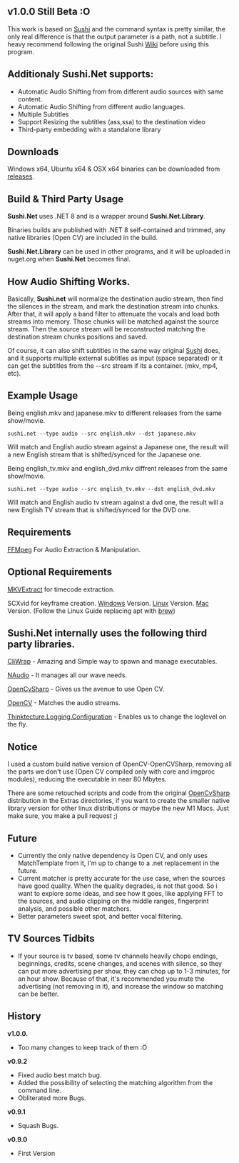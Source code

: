 ## v1.0.0 Still Beta :O

This work is based on [Sushi](https://github.com/tp7/Sushi) and the command syntax is pretty similar, the only real difference is that the output parameter is a path, not a subtitle. 
I heavy recommend following the original Sushi [Wiki](https://github.com/tp7/Sushi/wiki) before using this program.

## Additionaly Sushi.Net supports:

* Automatic Audio Shifting from from different audio sources with same content.
* Automatic Audio Shifting from different audio languages.
* Multiple Subtitles
* Support Resizing the subtitles (ass,ssa) to the destination video
* Third-party embedding with a standalone library

## Downloads

Windows x64, Ubuntu x64 & OSX x64 binaries can be downloaded from [releases](https://github.com/maxpiva/Sushi.Net/releases).

## Build & Third Party Usage

**Sushi.Net** uses .NET 8 and is a wrapper around **Sushi.Net.Library**.

Binaries builds are published with .NET 8 self-contained and trimmed, any native libraries (Open CV) are included in the build.

**Sushi.Net.Library** can be used in other programs, and it will be uploaded in nuget.org when **Sushi.Net** becomes final.

## How Audio Shifting Works.

Basically, **Sushi.net** will normalize the destination audio stream, then find the silences in the stream, and mark the destination stream into chunks. After that, it will apply a band filter to attenuate the vocals and load both streams into memory. Those chunks will be matched against the source stream. Then the source stream will be reconstructed matching the destination stream chunks positions and saved.

Of course, it can also shift subtitles in the same way original [Sushi](https://github.com/tp7/Sushi) does, and it supports multiple external subtitles as input (space separated) or it can get the subtitles from the --src stream if its a container. (mkv, mp4, etc).

## Example Usage

Being english.mkv and japanese.mkv to different releases from the same show/movie.

```sushi.net --type audio --src english.mkv --dst japanese.mkv```

Will match and English audio stream against a Japanese one, the result will a new English stream that is shifted/synced for the Japanese one.

Being english_tv.mkv and english_dvd.mkv diffrent releases from the same show/movie.

```sushi.net --type audio --src english_tv.mkv --dst english_dvd.mkv```

Will match and English audio tv stream against a dvd one, the result will a new English TV stream that is shifted/synced for the DVD one.

## Requirements

[FFMpeg](http://www.ffmpeg.org/download.html) For Audio Extraction & Manipulation.

## Optional Requirements

[MKVExtract](http://www.bunkus.org/videotools/mkvtoolnix/downloads.html) for timecode extraction.

SCXvid for keyframe creation. [Windows](https://github.com/soyokaze/SCXvid-standalone/releases) Version. [Linux](https://eyalmazuz.github.io/Linux_Keyframes/) Version. [Mac](https://eyalmazuz.github.io/Linux_Keyframes/) Version. (Follow the Linux Guide replacing apt with [brew](https://brew.sh/))

## Sushi.Net internally uses the following third party libraries.

[CliWrap](https://github.com/Tyrrrz/CliWrap) - Amazing and Simple way to spawn and manage executables.

[NAudio](https://github.com/naudio/NAudio) - It manages all our wave needs.

[OpenCvSharp](https://github.com/shimat/opencvsharp) - Gives us the avenue to use Open CV.

[OpenCV](https://opencv.org/) - Matches the audio streams.

[Thinktecture.Logging.Configuration](https://github.com/PawelGerr/Thinktecture.Logging.Configuration) - Enables us to change the loglevel on the fly.

## Notice

I used a custom build native version of OpenCV-OpenCVSharp, removing all the parts we don't use (Open CV compiled only with core and imgproc modules), reducing the executable in near 80 Mbytes. 

There are some retouched scripts and code from the original [OpenCvSharp](https://github.com/shimat/opencvsharp) distribution in the Extras directories, if you want to create the smaller native library version for other linux distributions or maybe the new M1 Macs. Just make sure, you make a pull request ;)

## Future

* Currently the only native dependency is Open CV, and only uses MatchTemplate from it, I'm up to change to a .net replacement in the future.
* Current matcher is pretty accurate for the use case, when the sources have good quality. When the quality degrades, is not that good. So i want to explore some ideas, and see how it goes, like applying FFT to the sources, and audio clipping on the middle ranges, fingerprint analysis, and possible other matchers.
* Better parameters sweet spot, and better vocal filtering.

## TV Sources Tidbits

* If your source is tv based, some tv channels heavily chops endings, beginnings, credits, scene changes, and scenes with silence, so they can put more advertising per show, they can chop up to 1-3 minutes, for an hour show. Because of that, it's recommended you mute the advertising (not removing in it), and increase the window so matching can be better.

## History

**v1.0.0.**
* Too many changes to keep track of them :O

**v0.9.2**
* Fixed audio best match bug.
* Added the possibility of selecting the matching algorithm from the command line.
* Obliterated more Bugs.

**v0.9.1**
* Squash Bugs.

**v0.9.0**
* First Version

